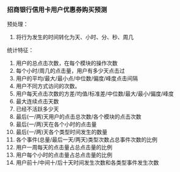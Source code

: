 ### 招商银行信用卡用户优惠券购买预测

预处理：

1. 将行为发生的时间转化为天、小时、分、秒、周几

统计特征：

1. 用户的总点击次数，在每个模块的操作次数
2. 每个小时/周几的点击量，用户有多少天点击过
3. 用户的平均/最大/最小点/中位数/偏度/峰度点击间隔
4. 用户不同方式访问的次数。
5. 用户每天点击次数的方差/均值/标准差/中位数/最大/最小/偏度/峰度
6. 最大连续点击天数
7. 已经不活跃多少天
8. 最后(一/两)天用户的点击总次数/各个模块的点击次数
9. 最后(一/两)天在各个小时的点击量
10. 最后(一/两)天各个类型时间发生的数量
11. 各个事件(总量/最后一天/两天)类型次数占总事件次数的比例
12. 用户一周每天的点击量占总点击量的比例
13. 用户每个小时的点击量占总点击量的比例
14. 用户前十/中间十/后十天时间发生次数和各类型事件发生次数
